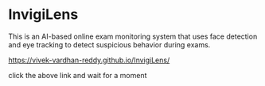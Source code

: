 # InvigiLens
This is an AI-based online exam monitoring system that uses face detection and eye tracking to detect suspicious behavior during exams. 

https://vivek-vardhan-reddy.github.io/InvigiLens/

click the above link and wait for a moment
